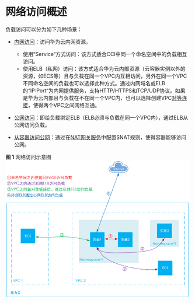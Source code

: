 # 网络访问概述<a name="cci_01_0061"></a>

负载访问可以分为如下几种场景：

-   [内网访问](内网访问.md)：访问华为云内网资源。
    -   使用“Service“方式访问：该方式适合CCI中同一个命名空间中的负载相互访问。
    -   使用ELB（私网）访问：该方式适合华为云内部资源（云容器实例以外的资源，如ECS等）且与负载在同一个VPC内互相访问，另外在同一个VPC不同命名空间的负载也可以选择此种方式。通过内网域名或ELB的“IP:Port“为内网提供服务，支持HTTP/HTTPS和TCP/UDP协议。如果是华为云内部且与负载在不在同一个VPC内，也可以选择创建VPC[对等连接](https://support.huaweicloud.com/usermanual-vpc/zh-cn_topic_0046655036.html)，使得两个VPC之间网络互通。

-   [公网访问](公网访问.md)：即给负载绑定ELB（ELB必须与负载在同一个VPC内），通过ELB从公网访问负载。
-   [从容器访问公网](从容器访问公网.md)：通过在[NAT网关服务](https://www.huaweicloud.com/product/nat.html)中配置SNAT规则，使得容器能够访问公网。

**图 1**  网络访问示意图<a name="fig792952218290"></a>  
![](figures/网络访问示意图.png "网络访问示意图")


